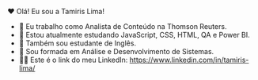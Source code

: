 ❤ Olá! Eu sou a Tamiris Lima!


- 🔭 Eu trabalho como Analista de Conteúdo na Thomson Reuters.
- 🌱 Estou atualmente estudando JavaScript, CSS, HTML, QA e Power BI.
- 💬 Também sou estudante de Inglês.
- 🤩 Sou formada em Análise e Desenvolvimento de Sistemas.
- 🐱‍👤 Este é o link do meu LinkedIn: https://www.linkedin.com/in/tamiris-lima/

